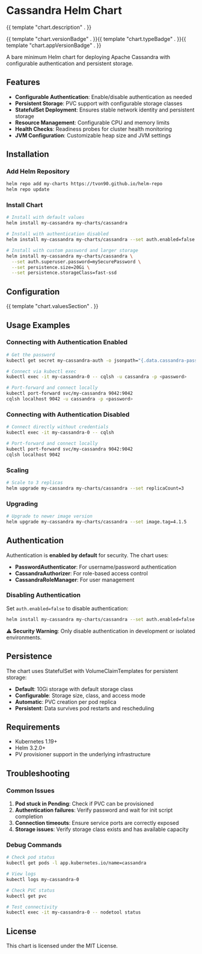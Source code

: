 # Cassandra Helm Chart

{{ template "chart.description" . }}

{{ template "chart.versionBadge" . }}{{ template "chart.typeBadge" . }}{{ template "chart.appVersionBadge" . }}

A bare minimum Helm chart for deploying Apache Cassandra with configurable authentication and persistent storage.

## Features

- **Configurable Authentication**: Enable/disable authentication as needed
- **Persistent Storage**: PVC support with configurable storage classes
- **StatefulSet Deployment**: Ensures stable network identity and persistent storage
- **Resource Management**: Configurable CPU and memory limits
- **Health Checks**: Readiness probes for cluster health monitoring
- **JVM Configuration**: Customizable heap size and JVM settings

## Installation

### Add Helm Repository

```bash
helm repo add my-charts https://tvon90.github.io/helm-repo
helm repo update
```

### Install Chart

```bash
# Install with default values
helm install my-cassandra my-charts/cassandra

# Install with authentication disabled
helm install my-cassandra my-charts/cassandra --set auth.enabled=false

# Install with custom password and larger storage
helm install my-cassandra my-charts/cassandra \
  --set auth.superuser.password=mySecurePassword \
  --set persistence.size=20Gi \
  --set persistence.storageClass=fast-ssd
```

## Configuration

{{ template "chart.valuesSection" . }}

## Usage Examples

### Connecting with Authentication Enabled

```bash
# Get the password
kubectl get secret my-cassandra-auth -o jsonpath="{.data.cassandra-password}" | base64 --decode

# Connect via kubectl exec
kubectl exec -it my-cassandra-0 -- cqlsh -u cassandra -p <password>

# Port-forward and connect locally
kubectl port-forward svc/my-cassandra 9042:9042
cqlsh localhost 9042 -u cassandra -p <password>
```

### Connecting with Authentication Disabled

```bash
# Connect directly without credentials
kubectl exec -it my-cassandra-0 -- cqlsh

# Port-forward and connect locally
kubectl port-forward svc/my-cassandra 9042:9042
cqlsh localhost 9042
```

### Scaling

```bash
# Scale to 3 replicas
helm upgrade my-cassandra my-charts/cassandra --set replicaCount=3
```

### Upgrading

```bash
# Upgrade to newer image version
helm upgrade my-cassandra my-charts/cassandra --set image.tag=4.1.5
```

## Authentication

Authentication is **enabled by default** for security. The chart uses:

- **PasswordAuthenticator**: For username/password authentication
- **CassandraAuthorizer**: For role-based access control
- **CassandraRoleManager**: For user management

### Disabling Authentication

Set `auth.enabled=false` to disable authentication:

```bash
helm install my-cassandra my-charts/cassandra --set auth.enabled=false
```

**⚠️ Security Warning**: Only disable authentication in development or isolated environments.

## Persistence

The chart uses StatefulSet with VolumeClaimTemplates for persistent storage:

- **Default**: 10Gi storage with default storage class
- **Configurable**: Storage size, class, and access mode
- **Automatic**: PVC creation per pod replica
- **Persistent**: Data survives pod restarts and rescheduling

## Requirements

- Kubernetes 1.19+
- Helm 3.2.0+
- PV provisioner support in the underlying infrastructure

## Troubleshooting

### Common Issues

1. **Pod stuck in Pending**: Check if PVC can be provisioned
2. **Authentication failures**: Verify password and wait for init script completion
3. **Connection timeouts**: Ensure service ports are correctly exposed
4. **Storage issues**: Verify storage class exists and has available capacity

### Debug Commands

```bash
# Check pod status
kubectl get pods -l app.kubernetes.io/name=cassandra

# View logs
kubectl logs my-cassandra-0

# Check PVC status
kubectl get pvc

# Test connectivity
kubectl exec -it my-cassandra-0 -- nodetool status
```

## License

This chart is licensed under the MIT License.
